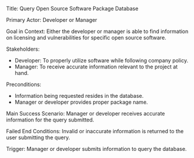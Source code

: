 Title: Query Open Source Software Package Database

Primary Actor: Developer or Manager

Goal in Context: Either the developer or manager is able to find information on licensing and vulnerabilities for specific
open source software. 

Stakeholders: 
  - Developer: To properly utilize software while following company policy.
  - Manager: To receive accurate information relevant to the project at hand.

Preconditions:
  - Information being requested resides in the database.
  - Manager or developer provides proper package name.

Main Success Scenario: Manager or developer receives accurate information for the query submitted.

Failed End Conditions: Invalid or inaccurate information is returned to the user submitting the query. 

Trigger: Manager or developer submits information to query the database.
